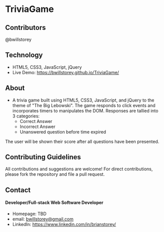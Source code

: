 # TriviaGame

## Contributors
@bwillstorey

## Technology
- HTML5, CSS3, JavaScript, jQuery
- Live Demo: https://bwillstorey.github.io/TriviaGame/

## About
- A trivia game built using HTML5, CSS3, JavaScript, and jQuery to the theme of "The Big Lebowski". The game responds to click events and incorporates timers to manipulates the DOM. Responses are tallied into 3 categories: 
  - Correct Answer
  - Incorrect Answer
  - Unanswered question before time expired
  
The user will be shown their score after all questions have been presented.

## Contributing Guidelines
All contributions and suggestions are welcome! For direct contributions, please fork the repository and file a pull request.

## Contact
#### Developer/Full-stack Web Software Developer
- Homepage: TBD
- email: bwillstorey@gmail.com
- LinkedIn: https://www.linkedin.com/in/brianstorey/
